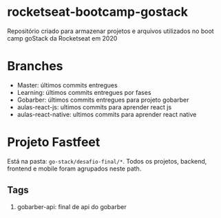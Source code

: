 # rocketseat-bootcamp-gostack
Repositório criado para armazenar projetos e arquivos utilizados no boot camp goStack da Rocketseat em 2020

# Branches
- Master: últimos commits entregues
- Learning: últimos commits entregues por fases
- Gobarber: últimos commits entregues para projeto gobarber
- aulas-react-js: ultimos commits para aprender react js
- aulas-react-native: ultimos commits para aprender react native

# Projeto Fastfeet
Está na pasta: `go-stack/desafio-final/*`. Todos os projetos, backend, frontend e mobile foram agrupados neste path.

## Tags
1. gobarber-api: final de api do gobarber 
